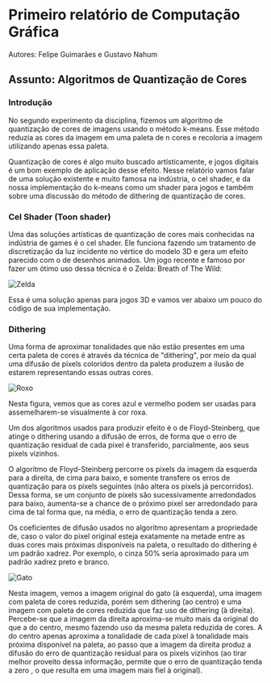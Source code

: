 # Primeiro relatório de Computação Gráfica

Autores: Felipe Guimarães e Gustavo Nahum

## Assunto: Algoritmos de Quantização de Cores

### Introdução

No segundo experimento da disciplina, fizemos um algoritmo de quantização de cores de imagens usando o método k-means. Esse método reduzia as cores da imagem em uma paleta de n cores e recoloria a imagem utilizando apenas essa paleta.

Quantização de cores é algo muito buscado artísticamente, e jogos digitais é um bom exemplo de aplicação desse efeito. Nesse relatório vamos falar de uma solução existente e muito famosa na indústria, o cel shader, e da nossa implementação do k-means como um shader para jogos e também sobre uma discussão do método de dithering de quantização de cores.

### Cel Shader (Toon shader)

Uma das soluções artísticas de quantização de cores mais conhecidas na indústria de games é o cel shader. Ele funciona fazendo um tratamento de discretização da luz incidente no vértice do modelo 3D e gera um efeito parecido com o de desenhos animados. Um jogo recente e famoso por fazer um ótimo uso dessa técnica é o Zelda: Breath of The Wild:

![Zelda](https://cdn3.whatculture.com/images/2017/03/339cdeff6ec52c0c-600x400.png)

Essa é uma solução apenas para jogos 3D e vamos ver abaixo um pouco do código de sua implementação.

### Dithering

Uma forma de aproximar tonalidades que não estão presentes em uma certa paleta de cores é através da técnica de "dithering", por meio da qual uma difusão de pixels coloridos dentro da paleta produzem a ilusão de estarem representando essas outras cores.

![Roxo](https://upload.wikimedia.org/wikipedia/commons/6/6d/Dithering_example_red_blue.png)

Nesta figura, vemos que as cores azul e vermelho podem ser usadas para assemelharem-se visualmente à cor roxa.

Um dos algoritmos usados para produzir efeito é o de Floyd-Steinberg, que atinge o dithering usando a difusão de erros, de forma que o erro de quantização residual de cada pixel é transferido, parcialmente, aos seus pixels vizinhos.

O algoritmo de Floyd-Steinberg percorre os pixels da imagem da esquerda para a direita, de cima para baixo, e somente transfere os erros de quantização para os pixels seguintes (não altera os pixels já percorridos). Dessa forma, se um conjunto de pixels são sucessivamente arredondados para baixo, aumenta-se a chance de o próximo pixel ser arredondado para cima de tal forma que, na média, o erro de quantização tenda a zero.

Os coeficientes de difusão usados no algoritmo apresentam a propriedade de, caso o valor do pixel original esteja exatamente na metade entre as duas cores mais próximas disponíveis na paleta, o resultado do dithering é um padrão xadrez. Por exemplo, o cinza 50% seria aproximado para um padrão xadrez preto e branco.

![Gato](https://upload.wikimedia.org/wikipedia/commons/f/fd/Dithering_-_exemple.jpg)

Nesta imagem, vemos a imagem original do gato (à esquerda), uma imagem com paleta de cores reduzida, porém sem dithering (ao centro) e uma imagem com paleta de cores reduzida que faz uso de dithering (à direita). Percebe-se que a imagem da direita aproxima-se muito mais da original do que a do centro, mesmo fazendo uso da mesma paleta reduzida de cores. A do centro apenas aproxima a tonalidade de cada pixel à tonalidade mais próxima disponível na paleta, ao passo que a imagem da direita produz a difusão do erro de quantização residual para os pixels vizinhos (ao tirar melhor proveito dessa informação, permite que o erro de quantização tenda a zero , o que resulta em uma imagem mais fiel à original).
